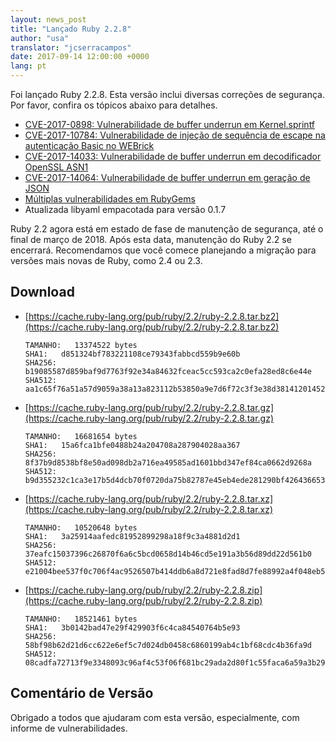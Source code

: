 ```yaml
---
layout: news_post
title: "Lançado Ruby 2.2.8"
author: "usa"
translator: "jcserracampos"
date: 2017-09-14 12:00:00 +0000
lang: pt
---
```


Foi lançado Ruby 2.2.8.
Esta versão inclui diversas correções de segurança.
Por favor, confira os tópicos abaixo para detalhes.

* [CVE-2017-0898: Vulnerabilidade de buffer underrun em Kernel.sprintf](/en/news/2017/09/14/sprintf-buffer-underrun-cve-2017-0898/)
* [CVE-2017-10784: Vulnerabilidade de injeção de sequência de escape na autenticação Basic no WEBrick](/en/news/2017/09/14/webrick-basic-auth-escape-sequence-injection-cve-2017-10784/)
* [CVE-2017-14033: Vulnerabilidade de buffer underrun em decodificador OpenSSL ASN1](/en/news/2017/09/14/openssl-asn1-buffer-underrun-cve-2017-14033/)
* [CVE-2017-14064: Vulnerabilidade de buffer underrun em geração de JSON](/en/news/2017/09/14/json-heap-exposure-cve-2017-14064/)
* [Múltiplas vulnerabilidades em RubyGems](/en/news/2017/08/29/multiple-vulnerabilities-in-rubygems/)
* Atualizada libyaml empacotada para versão 0.1.7

Ruby 2.2 agora está em estado de fase de manutenção de segurança, até o final de março de 2018.
Após esta data, manutenção do Ruby 2.2 se encerrará.
Recomendamos que você comece planejando a migração para versões mais novas de Ruby, como 2.4 ou 2.3.

## Download

* [https://cache.ruby-lang.org/pub/ruby/2.2/ruby-2.2.8.tar.bz2](https://cache.ruby-lang.org/pub/ruby/2.2/ruby-2.2.8.tar.bz2)

      TAMANHO:   13374522 bytes
      SHA1:   d851324bf783221108ce79343fabbcd559b9e60b
      SHA256: b19085587d859baf9d7763f92e34a84632fceac5cc593ca2c0efa28ed8c6e44e
      SHA512: aa1c65f76a51a57d9059a38a13a823112b53850a9e7d6f72c3f3e38d381412014521049f7065c1b00877501b3b554235135d0f308045c2a9da133c766f5b9e46

* [https://cache.ruby-lang.org/pub/ruby/2.2/ruby-2.2.8.tar.gz](https://cache.ruby-lang.org/pub/ruby/2.2/ruby-2.2.8.tar.gz)

      TAMANHO:   16681654 bytes
      SHA1:   15a6fca1bfe0488b24a204708a287904028aa367
      SHA256: 8f37b9d8538bf8e50ad098db2a716ea49585ad1601bbd347ef84ca0662d9268a
      SHA512: b9d355232c1ca3e17b5d4dcb70f0720da75b82787e45eb4ede281290bf42643665385e55428495eb55c17f744395130b4d64ef78ca66c5a5ecb9f4c3b732fdea

* [https://cache.ruby-lang.org/pub/ruby/2.2/ruby-2.2.8.tar.xz](https://cache.ruby-lang.org/pub/ruby/2.2/ruby-2.2.8.tar.xz)

      TAMANHO:   10520648 bytes
      SHA1:   3a25914aafedc81952899298a18f9c3a4881d2d1
      SHA256: 37eafc15037396c26870f6a6c5bcd0658d14b46cd5e191a3b56d89dd22d561b0
      SHA512: e21004bee537f0c706f4ac9526507b414ddb6a8d721e8fad8d7fe88992a4f048eb5eb79f8d8b8af2a8b331dcfa74b560490218a1acb3532c2cdb4fb4909da3c9

* [https://cache.ruby-lang.org/pub/ruby/2.2/ruby-2.2.8.zip](https://cache.ruby-lang.org/pub/ruby/2.2/ruby-2.2.8.zip)

      TAMANHO:   18521461 bytes
      SHA1:   3b0142bad47e29f429903f6c4ca84540764b5e93
      SHA256: 58bf98b62d21d6cc622e6ef5c7d024db0458c6860199ab4c1bf68cdc4b36fa9d
      SHA512: 08cadfa72713f9e3348093c96af4c53f06f681bc29ada2d80f1c55faca6a59a3b2913aa2443bf645fea6f3840b32ce8ce894b358f972b1a295ee0860b656eb02

## Comentário de Versão

Obrigado a todos que ajudaram com esta versão, especialmente, com informe de vulnerabilidades.
